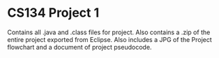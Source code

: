 # CS134 Project 1
Contains all .java and .class files for project.
Also contains a .zip of the entire project exported from Eclipse.
Also includes a JPG of the Project flowchart and a document of project pseudocode.
